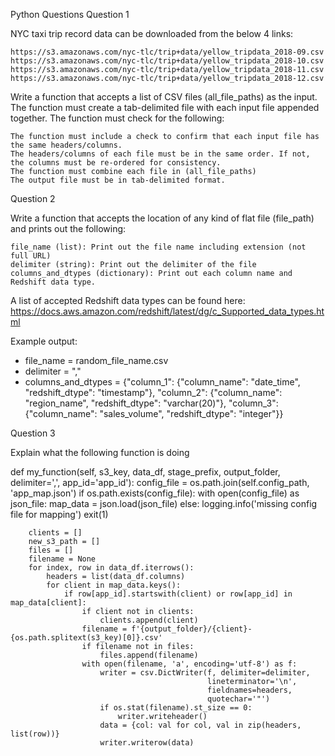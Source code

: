 Python Questions
Question 1

NYC taxi trip record data can be downloaded from the below 4 links:

    https://s3.amazonaws.com/nyc-tlc/trip+data/yellow_tripdata_2018-09.csv
    https://s3.amazonaws.com/nyc-tlc/trip+data/yellow_tripdata_2018-10.csv
    https://s3.amazonaws.com/nyc-tlc/trip+data/yellow_tripdata_2018-11.csv
    https://s3.amazonaws.com/nyc-tlc/trip+data/yellow_tripdata_2018-12.csv



Write a function that accepts a list of CSV files (all_file_paths) as the input. The function must create a tab-delimited file with each input file appended together. The function must check for the following:

    The function must include a check to confirm that each input file has the same headers/columns.
    The headers/columns of each file must be in the same order. If not, the columns must be re-ordered for consistency.
    The function must combine each file in (all_file_paths)
    The output file must be in tab-delimited format.

Question 2

Write a function that accepts the location of any kind of flat file (file_path) and prints out the following:

    file_name (list): Print out the file name including extension (not full URL)
    delimiter (string): Print out the delimiter of the file
    columns_and_dtypes (dictionary): Print out each column name and Redshift data type.

A list of accepted Redshift data types can be found here: https://docs.aws.amazon.com/redshift/latest/dg/c_Supported_data_types.html

Example output:
- file_name = random_file_name.csv
- delimiter = ","
- columns_and_dtypes = {"column_1": {"column_name": "date_time", "redshift_dtype": "timestamp"},
                      "column_2": {"column_name": "region_name", "redshift_dtype": "varchar(20)"},
                      "column_3": {"column_name": "sales_volume", "redshift_dtype": "integer"}}

Question 3

Explain what the following function is doing

def my_function(self, s3_key, data_df, stage_prefix, output_folder, delimiter=',', app_id='app_id'):
        config_file = os.path.join(self.config_path, 'app_map.json')
        if os.path.exists(config_file):
            with open(config_file) as json_file:
                map_data = json.load(json_file)
        else:
            logging.info('missing config file for mapping')
            exit(1)

        clients = []
        new_s3_path = []
        files = []
        filename = None
        for index, row in data_df.iterrows():
            headers = list(data_df.columns)
            for client in map_data.keys():
                if row[app_id].startswith(client) or row[app_id] in map_data[client]:
                    if client not in clients:
                        clients.append(client)
                    filename = f'{output_folder}/{client}-{os.path.splitext(s3_key)[0]}.csv'
                    if filename not in files:
                        files.append(filename)
                    with open(filename, 'a', encoding='utf-8') as f:
                        writer = csv.DictWriter(f, delimiter=delimiter,
                                                lineterminator='\n',
                                                fieldnames=headers,
                                                quotechar='"')
                        if os.stat(filename).st_size == 0:
                            writer.writeheader()
                        data = {col: val for col, val in zip(headers, list(row))}
                        writer.writerow(data)